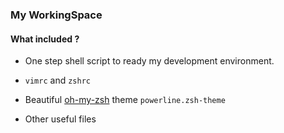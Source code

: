 ### My WorkingSpace

#### What included ?

* One step shell script to ready my development environment.

* `vimrc` and `zshrc`

* Beautiful [oh-my-zsh](https://github.com/robbyrussell/oh-my-zsh) theme `powerline.zsh-theme`

* Other useful files
